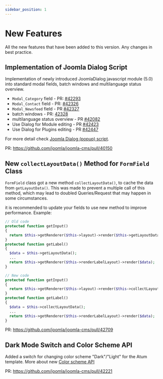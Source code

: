 ```yaml
---
sidebar_position: 1
---
```


New Features
============

All the new features that have been added to this version.
Any changes in best practice.

## Implementation of Joomla Dialog Script

Implementation of newly introduced JoomlaDialog javascript module (5.0) into standard modal fields, batch windows and multilanguage status overview.

- ```Modal_Category``` field - PR: [#42293](https://github.com/joomla/joomla-cms/pull/42293)
- ```Modal_Contact``` field - PR: [#42326](https://github.com/joomla/joomla-cms/pull/42326)
- ```Modal_Newsfeed``` field - PR [#42327](https://github.com/joomla/joomla-cms/pull/42327)
- batch windows - PR: [42328](https://github.com/joomla/joomla-cms/pull/42328)
- multilanguage status overview - PR [#42082](https://github.com/joomla/joomla-cms/pull/42082)
- Use Dialog for Module editing - PR [#42423](https://github.com/joomla/joomla-cms/pull/42423)
- Use Dialog for Plugins editing - PR [#42447](https://github.com/joomla/joomla-cms/pull/42447)



For more detail check [Joomla Dialog (popup) script](https://manual.joomla.org/docs/next/general-concepts/javascript/joomla-dialog).

PR: https://github.com/joomla/joomla-cms/pull/40150

## New `collectLayoutData()` Method for `FormField` Class

`FormField` class got a new method `collectLayoutData()`, to cache the data from `getLayoutData()`. 
This was made to prevent a multiple call of this method, which may lead to doubled Queries/Request that may happen in some circumstances.

it is recommended to update your fields to use new method to improve performance. Example:
```php
// Old code
protected function getInput()
{
  return $this->getRenderer($this->layout)->render($this->getLayoutData());
}
protected function getLabel()
{
  $data = $this->getLayoutData();
  ...
  return $this->getRenderer($this->renderLabelLayout)->render($data);
}

```

```php
// New code
protected function getInput()
{
  return $this->getRenderer($this->layout)->render($this->collectLayoutData());
}
protected function getLabel()
{
  $data = $this->collectLayoutData();
  ...
  return $this->getRenderer($this->renderLabelLayout)->render($data);
}
```

PR: https://github.com/joomla/joomla-cms/pull/42709

## Dark Mode Switch and Color Scheme API

Added a switch for changing color scheme "Dark"/"Light" for the Atum template.
More about new [Color scheme API](https://manual.joomla.org/docs/next/building-extensions/templates/color-scheme)

PR: https://github.com/joomla/joomla-cms/pull/42221

